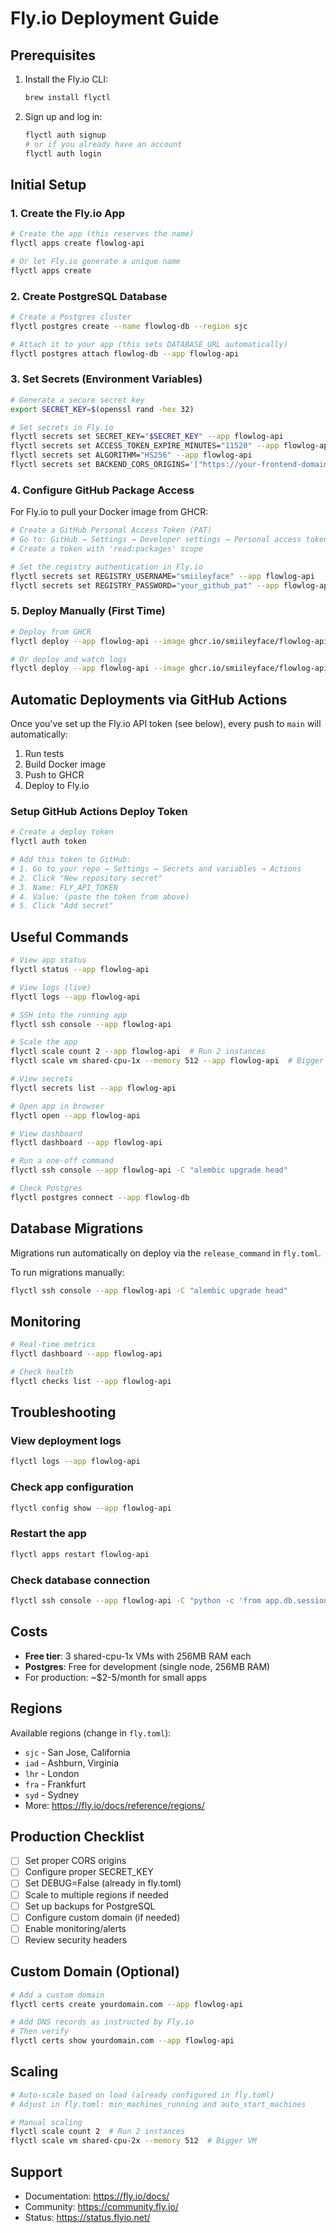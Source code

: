 # Fly.io Deployment Guide

## Prerequisites

1. Install the Fly.io CLI:
   ```bash
   brew install flyctl
   ```

2. Sign up and log in:
   ```bash
   flyctl auth signup
   # or if you already have an account
   flyctl auth login
   ```

## Initial Setup

### 1. Create the Fly.io App

```bash
# Create the app (this reserves the name)
flyctl apps create flowlog-api

# Or let Fly.io generate a unique name
flyctl apps create
```

### 2. Create PostgreSQL Database

```bash
# Create a Postgres cluster
flyctl postgres create --name flowlog-db --region sjc

# Attach it to your app (this sets DATABASE_URL automatically)
flyctl postgres attach flowlog-db --app flowlog-api
```

### 3. Set Secrets (Environment Variables)

```bash
# Generate a secure secret key
export SECRET_KEY=$(openssl rand -hex 32)

# Set secrets in Fly.io
flyctl secrets set SECRET_KEY="$SECRET_KEY" --app flowlog-api
flyctl secrets set ACCESS_TOKEN_EXPIRE_MINUTES="11520" --app flowlog-api
flyctl secrets set ALGORITHM="HS256" --app flowlog-api
flyctl secrets set BACKEND_CORS_ORIGINS='["https://your-frontend-domain.com"]' --app flowlog-api
```

### 4. Configure GitHub Package Access

For Fly.io to pull your Docker image from GHCR:

```bash
# Create a GitHub Personal Access Token (PAT)
# Go to: GitHub → Settings → Developer settings → Personal access tokens → Tokens (classic)
# Create a token with 'read:packages' scope

# Set the registry authentication in Fly.io
flyctl secrets set REGISTRY_USERNAME="smiileyface" --app flowlog-api
flyctl secrets set REGISTRY_PASSWORD="your_github_pat" --app flowlog-api
```

### 5. Deploy Manually (First Time)

```bash
# Deploy from GHCR
flyctl deploy --app flowlog-api --image ghcr.io/smiileyface/flowlog-api:main

# Or deploy and watch logs
flyctl deploy --app flowlog-api --image ghcr.io/smiileyface/flowlog-api:main && flyctl logs
```

## Automatic Deployments via GitHub Actions

Once you've set up the Fly.io API token (see below), every push to `main` will automatically:
1. Run tests
2. Build Docker image
3. Push to GHCR
4. Deploy to Fly.io

### Setup GitHub Actions Deploy Token

```bash
# Create a deploy token
flyctl auth token

# Add this token to GitHub:
# 1. Go to your repo → Settings → Secrets and variables → Actions
# 2. Click "New repository secret"
# 3. Name: FLY_API_TOKEN
# 4. Value: (paste the token from above)
# 5. Click "Add secret"
```

## Useful Commands

```bash
# View app status
flyctl status --app flowlog-api

# View logs (live)
flyctl logs --app flowlog-api

# SSH into the running app
flyctl ssh console --app flowlog-api

# Scale the app
flyctl scale count 2 --app flowlog-api  # Run 2 instances
flyctl scale vm shared-cpu-1x --memory 512 --app flowlog-api  # Bigger VM

# View secrets
flyctl secrets list --app flowlog-api

# Open app in browser
flyctl open --app flowlog-api

# View dashboard
flyctl dashboard --app flowlog-api

# Run a one-off command
flyctl ssh console --app flowlog-api -C "alembic upgrade head"

# Check Postgres
flyctl postgres connect --app flowlog-db
```

## Database Migrations

Migrations run automatically on deploy via the `release_command` in `fly.toml`.

To run migrations manually:
```bash
flyctl ssh console --app flowlog-api -C "alembic upgrade head"
```

## Monitoring

```bash
# Real-time metrics
flyctl dashboard --app flowlog-api

# Check health
flyctl checks list --app flowlog-api
```

## Troubleshooting

### View deployment logs
```bash
flyctl logs --app flowlog-api
```

### Check app configuration
```bash
flyctl config show --app flowlog-api
```

### Restart the app
```bash
flyctl apps restart flowlog-api
```

### Check database connection
```bash
flyctl ssh console --app flowlog-api -C "python -c 'from app.db.session import engine; print(engine.url)'"
```

## Costs

- **Free tier**: 3 shared-cpu-1x VMs with 256MB RAM each
- **Postgres**: Free for development (single node, 256MB RAM)
- For production: ~$2-5/month for small apps

## Regions

Available regions (change in `fly.toml`):
- `sjc` - San Jose, California
- `iad` - Ashburn, Virginia
- `lhr` - London
- `fra` - Frankfurt
- `syd` - Sydney
- More: https://fly.io/docs/reference/regions/

## Production Checklist

- [ ] Set proper CORS origins
- [ ] Configure proper SECRET_KEY
- [ ] Set DEBUG=False (already in fly.toml)
- [ ] Scale to multiple regions if needed
- [ ] Set up backups for PostgreSQL
- [ ] Configure custom domain (if needed)
- [ ] Enable monitoring/alerts
- [ ] Review security headers

## Custom Domain (Optional)

```bash
# Add a custom domain
flyctl certs create yourdomain.com --app flowlog-api

# Add DNS records as instructed by Fly.io
# Then verify
flyctl certs show yourdomain.com --app flowlog-api
```

## Scaling

```bash
# Auto-scale based on load (already configured in fly.toml)
# Adjust in fly.toml: min_machines_running and auto_start_machines

# Manual scaling
flyctl scale count 2  # Run 2 instances
flyctl scale vm shared-cpu-2x --memory 512  # Bigger VM
```

## Support

- Documentation: https://fly.io/docs/
- Community: https://community.fly.io/
- Status: https://status.flyio.net/
